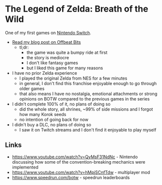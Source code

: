 # The Legend of Zelda: Breath of the Wild

One of my first games on [Nintendo Switch](../video-game-consoles/nintendo-switch.md).

- [Read my blog post on Offbeat Bits](https://offbeatbits.com/4-months-in-hyrule-but-is-the-world-my-oyster/#i-dont-like-fantasy-games)
  - tl;dr:
    - the game was quite a bumpy ride at first
    - the story is mediocre
    - I don't like fantasy games
    - but I liked this game for many reasons
- I have no prior Zelda experience
  - I played the original Zelda from NES for a few minutes
  - in general, I don't find this franchise enjoyable enough to go through older games
  - that also means I have no nostalgia, emotional attachments or strong opinions on BOTW compared to the previous games in the series
- I didn't complete 100% of it, no plans of doing so
  - did the whole story, all shrines, ~99% of side missions and I forgot how many Korok seeds
  - no intention of going back for now
- I didn't buy a DLC, no plans of doing so
  - I saw it on Twitch streams and I don't find it enjoyable to play myself

## Links

- https://www.youtube.com/watch?v=QyMsF31NdNc - Nintendo discussing how some of the convention-breaking mechanics were implemented
- https://www.youtube.com/watch?v=hMpjSCnfTdw - multiplayer mod
- https://www.speedrun.com/botw - speedrun leaderboards
